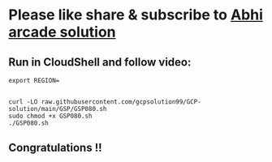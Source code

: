 # Please like share & subscribe to [Abhi arcade solution](http://www.youtube.com/@Abhi_Arcade_Solution)

## Run in CloudShell and follow video:

```
export REGION=
 
```

```
curl -LO raw.githubusercontent.com/gcpsolution99/GCP-solution/main/GSP/GSP080.sh
sudo chmod +x GSP080.sh
./GSP080.sh
```

## Congratulations !!

